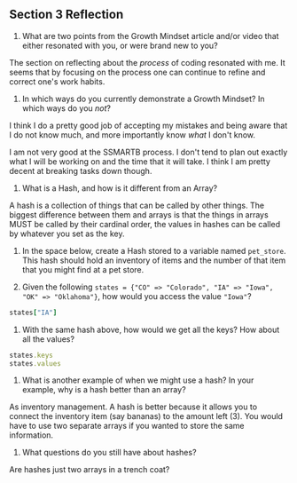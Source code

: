 ## Section 3 Reflection

1. What are two points from the Growth Mindset article and/or video that either resonated with you, or were brand new to you?

The section on reflecting about the *process* of coding resonated with me. It seems
that by focusing on the process one can continue to refine and correct one's work
habits.

1. In which ways do you currently demonstrate a Growth Mindset? In which ways do you _not_?

I think I do a pretty good job of accepting my mistakes and being aware that I
do not know much, and more importantly know *what* I don't know.

I am not very good at the SSMARTB process. I don't tend to plan out exactly what
I will be working on and the time that it will take. I think I am pretty decent
at breaking tasks down though.

1. What is a Hash, and how is it different from an Array?

A hash is a collection of things that can be called by other things. The biggest
difference between them and arrays is that the things in arrays MUST be called by
their cardinal order, the values in hashes can be called by whatever you set as
the key.

1. In the space below, create a Hash stored to a variable named `pet_store`.  This hash should hold an inventory of items and the number of that item that you might find at a pet store.

1. Given the following `states = {"CO" => "Colorado", "IA" => "Iowa", "OK" => "Oklahoma"}`, how would you access the value `"Iowa"`?

````ruby
states["IA"]
````

1. With the same hash above, how would we get all the keys?  How about all the values?

````ruby
states.keys
states.values
````

1. What is another example of when we might use a hash?  In your example, why is a hash better than an array?

As inventory management. A hash is better because it allows you to connect the
inventory item (say bananas) to the amount left (3). You would have to use two
separate arrays if you wanted to store the same information.

1. What questions do you still have about hashes?

Are hashes just two arrays in a trench coat?
